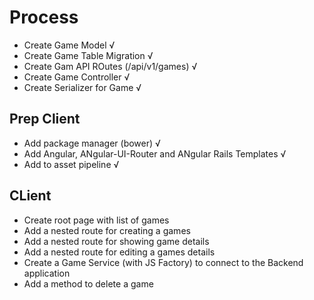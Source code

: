 # Process

- Create Game Model √
- Create Game Table Migration √
- Create Gam API ROutes (/api/v1/games) √
- Create Game Controller √
- Create Serializer for Game √

## Prep Client

- Add package manager (bower) √
- Add Angular, ANgular-UI-Router and ANgular Rails Templates √
- Add to asset pipeline √

## CLient
- Create root page with list of games
- Add a nested route for creating a games
- Add a nested route for showing game details
- Add a nested route for editing a games details
- Create a Game Service (with JS Factory) to connect to the Backend application
- Add a method to delete a game
